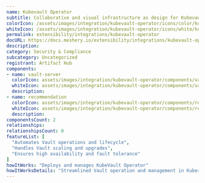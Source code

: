 ```yaml
---
name: Kubevault Operator
subtitle: Collaborative and visual infrastructure as design for Kubevault Operator
colorIcon: /assets/images/integration/kubevault-operator/icons/color/kubevault-operator-color.svg
whiteIcon: /assets/images/integration/kubevault-operator/icons/white/kubevault-operator-white.svg
permalink: extensibility/integrations/kubevault-operator
docURL: https://docs.meshery.io/extensibility/integrations/kubevault-operator
description: 
category: Security & Compliance
subcategory: Uncategorized
registrant: Artifact Hub
components: 
- name: vault-server
  colorIcon: assets/images/integration/kubevault-operator/components/vault-server/icons/color/vault-server-color.svg
  whiteIcon: assets/images/integration/kubevault-operator/components/vault-server/icons/white/vault-server-white.svg
  description: 
- name: recommendation
  colorIcon: assets/images/integration/kubevault-operator/components/recommendation/icons/color/recommendation-color.svg
  whiteIcon: assets/images/integration/kubevault-operator/components/recommendation/icons/white/recommendation-white.svg
  description: 
componentsCount: 2
relationships: 
relationshipsCount: 0
featureList: [
  "Automates Vault operations and lifecycle",
  "Handles Vault scaling and upgrades",
  "Ensures high availability and fault tolerance"
]
howItWorks: "Deploys and manages KubeVault Operator"
howItWorksDetails: "Streamlined Vault operation and management in Kubernetes"
---
```

